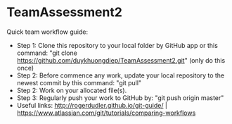 # TeamAssessment2
Quick team workflow guide:
- Step 1: Clone this repository to your local folder by GitHub app or this command: "git clone https://github.com/duykhuongdiep/TeamAssessment2.git" (only do this once)
- Step 2: Before commence any work, update your local repository to the newest commit by this command: "git pull"
- Step 2: Work on your allocated file(s).
- Step 3: Regularly push your work to GitHub by: "git push origin master"
- Useful links: http://rogerdudler.github.io/git-guide/ | https://www.atlassian.com/git/tutorials/comparing-workflows
